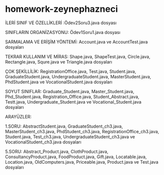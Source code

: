 # homework-zeynephazneci
İLERİ SINIF VE ÖZELLİKLERİ :Ödev2Soru3.java dosyası

SINIFLARIN ORGANİZASYONU: Ödev1Soru1.java dosyası

SARMALAMA VE ERİŞİM YÖNTEMİ: Account.java ve AccountTest.java dosyaları

TEKRAR KULLANIM VE MİRAS: Shape.java, ShapeTest.java, Circle.java, Rectangle.java, Squre.java ve Triangle.java dosyaları

ÇOK ŞEKİLLİLİK: RegistrationOffice.java, Test.java, Student.java, GraduateStudent.java, UndergraduateStudent.java, MasterStudent.java, PhdStudent.java ve VocationalStudent.java dosyaları

SOYUT SINIFLAR: Graduate_Student.java, Master_Student.java, Phd_Student.java, Registration_Office.java, Student_Abstract.java, Testt.java, Undergraduate_Student.java ve Vocational_Student.java dosyaları

ARAYÜZLER:

1.SORU: AbstractStudent.java, GraduateStudent_ch3.java, MasterStudent_ch3.java, PhdStudent_ch3.java, RegistrationOffice_ch3.java, Student.java, Test_ch3.java, UndergraduateStudent_ch3.java ve VocationalStudent_ch3.java dosyaları

5.SORU: Abstract_Product.java, ClothProduct.java, ConsultancyProduct.java, FoodProduct.java, Gift.java, Locatable.java, Location.java, OldComputers.java, Priceable.java, Product.java ve Test.java dosyaları


